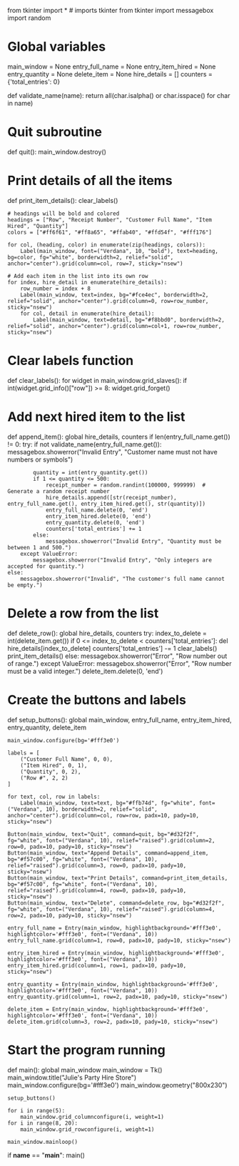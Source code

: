 from tkinter import * # imports tkinter
from tkinter import messagebox
import random 

# Global variables
main_window = None
entry_full_name = None
entry_item_hired = None
entry_quantity = None
delete_item = None
hire_details = []
counters = {'total_entries': 0}

def validate_name(name):
    return all(char.isalpha() or char.isspace() for char in name)


# Quit subroutine
def quit():
    main_window.destroy()

# Print details of all the items
def print_item_details():
    clear_labels()
    
    # headings will be bold and colored
    headings = ["Row", "Receipt Number", "Customer Full Name", "Item Hired", "Quantity"]
    colors = ["#ff6f61", "#ff8a65", "#ffab40", "#ffd54f", "#fff176"]
    
    for col, (heading, color) in enumerate(zip(headings, colors)): 
        Label(main_window, font=("Verdana", 10, "bold"), text=heading, bg=color, fg="white", borderwidth=2, relief="solid", anchor="center").grid(column=col, row=7, sticky="nsew")
    
    # Add each item in the list into its own row
    for index, hire_detail in enumerate(hire_details):
        row_number = index + 8  
        Label(main_window, text=index, bg="#fce4ec", borderwidth=2, relief="solid", anchor="center").grid(column=0, row=row_number, sticky="nsew")
        for col, detail in enumerate(hire_detail):
            Label(main_window, text=detail, bg="#f8bbd0", borderwidth=2, relief="solid", anchor="center").grid(column=col+1, row=row_number, sticky="nsew")

# Clear labels function
def clear_labels():
    for widget in main_window.grid_slaves():
        if int(widget.grid_info()["row"]) >= 8:
            widget.grid_forget()

# Add next hired item to the list
def append_item():
    global hire_details, counters
    if len(entry_full_name.get()) != 0:
        try:
            if not validate_name(entry_full_name.get()):
             messagebox.showerror("Invalid Entry", "Customer name must not have numbers or symbols")
            
            quantity = int(entry_quantity.get())
            if 1 <= quantity <= 500:
                receipt_number = random.randint(100000, 999999)  # Generate a random receipt number
                hire_details.append([str(receipt_number), entry_full_name.get(), entry_item_hired.get(), str(quantity)])
                entry_full_name.delete(0, 'end')
                entry_item_hired.delete(0, 'end')
                entry_quantity.delete(0, 'end')
                counters['total_entries'] += 1
            else:
                messagebox.showerror("Invalid Entry", "Quantity must be between 1 and 500.")
        except ValueError:
            messagebox.showerror("Invalid Entry", "Only integers are accepted for quantity.")
    else:
        messagebox.showerror("Invalid", "The customer's full name cannot be empty.")

# Delete a row from the list
def delete_row():
    global hire_details, counters
    try:
        index_to_delete = int(delete_item.get())
        if 0 <= index_to_delete < counters['total_entries']:
            del hire_details[index_to_delete]
            counters['total_entries'] -= 1
            clear_labels()
            print_item_details()
        else:
            messagebox.showerror("Error", "Row number out of range.")
    except ValueError:
        messagebox.showerror("Error", "Row number must be a valid integer.")
    delete_item.delete(0, 'end')

# Create the buttons and labels
def setup_buttons():
    global main_window, entry_full_name, entry_item_hired, entry_quantity, delete_item
    
    main_window.configure(bg='#fff3e0')
    
    labels = [
        ("Customer Full Name", 0, 0),
        ("Item Hired", 0, 1),
        ("Quantity", 0, 2),
        ("Row #", 2, 2)
    ]
    
    for text, col, row in labels:
        Label(main_window, text=text, bg="#ffb74d", fg="white", font=("Verdana", 10), borderwidth=2, relief="solid", anchor="center").grid(column=col, row=row, padx=10, pady=10, sticky="nsew")
    
    Button(main_window, text="Quit", command=quit, bg="#d32f2f", fg="white", font=("Verdana", 10), relief="raised").grid(column=2, row=0, padx=10, pady=10, sticky="nsew")
    Button(main_window, text="Append Details", command=append_item, bg="#f57c00", fg="white", font=("Verdana", 10), relief="raised").grid(column=3, row=0, padx=10, pady=10, sticky="nsew")
    Button(main_window, text="Print Details", command=print_item_details, bg="#f57c00", fg="white", font=("Verdana", 10), relief="raised").grid(column=4, row=0, padx=10, pady=10, sticky="nsew")
    Button(main_window, text="Delete", command=delete_row, bg="#d32f2f", fg="white", font=("Verdana", 10), relief="raised").grid(column=4, row=2, padx=10, pady=10, sticky="nsew")
    
    entry_full_name = Entry(main_window, highlightbackground='#fff3e0', highlightcolor='#fff3e0', font=("Verdana", 10))
    entry_full_name.grid(column=1, row=0, padx=10, pady=10, sticky="nsew")
 
    entry_item_hired = Entry(main_window, highlightbackground='#fff3e0', highlightcolor='#fff3e0', font=("Verdana", 10))
    entry_item_hired.grid(column=1, row=1, padx=10, pady=10, sticky="nsew")
    
    entry_quantity = Entry(main_window, highlightbackground='#fff3e0', highlightcolor='#fff3e0', font=("Verdana", 10))
    entry_quantity.grid(column=1, row=2, padx=10, pady=10, sticky="nsew")
   
    delete_item = Entry(main_window, highlightbackground='#fff3e0', highlightcolor='#fff3e0', font=("Verdana", 10))
    delete_item.grid(column=3, row=2, padx=10, pady=10, sticky="nsew")

# Start the program running
def main():
    global main_window
    main_window = Tk()
    main_window.title("Julie's Party Hire Store")  
    main_window.configure(bg='#fff3e0')
    main_window.geometry("800x230")  
    
    setup_buttons()
    
    for i in range(5):
        main_window.grid_columnconfigure(i, weight=1)
    for i in range(8, 20):  
        main_window.grid_rowconfigure(i, weight=1)
    
    main_window.mainloop()

if __name__ == "__main__":
    main()

